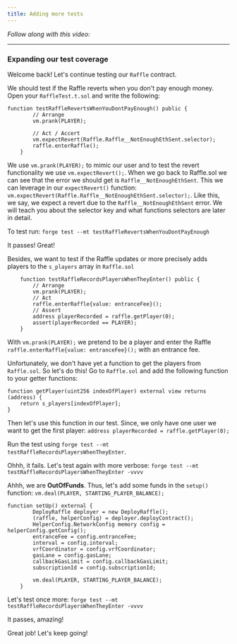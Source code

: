 ```yaml
---
title: Adding more tests
---
```


_Follow along with this video:_

---

### Expanding our test coverage

Welcome back! Let's continue testing our `Raffle` contract.

We should test if the Raffle reverts when you don't pay enough money. Open your `RaffleTest.t.sol` and write the following:

```solidity
function testRaffleRevertsWhenYouDontPayEnough() public {
        // Arrange
        vm.prank(PLAYER);

        // Act / Accert
        vm.expectRevert(Raffle.Raffle__NotEnoughEthSent.selector);
        raffle.enterRaffle();
    }

```

We use `vm.prank(PLAYER);` to mimic our user and to test the revert functionality we use `vm.expectRevert();`. When we go back to Raffle.sol we can see that the error we should get is `Raffle__NotEnoughEthSent`. This we can leverage in our `expectRevert()` function: `vm.expectRevert(Raffle.Raffle__NotEnoughEthSent.selector);`. Like this, we say, we expect a revert due to the `Raffle__NotEnoughEthSent` error. We will teach you about the selector key and what functions selectors are later in detail. 

To test run: `forge test --mt testRaffleRevertsWhenYouDontPayEnough`

It passes! Great!

Besides, we want to test if the Raffle updates or more precisely adds players to the `s_players` array in `Raffle.sol`

```solidity
    function testRaffleRecordsPlayersWhenTheyEnter() public {
        // Arrange
        vm.prank(PLAYER);
        // Act
        raffle.enterRaffle{value: entranceFee}();
        // Assert
        address playerRecorded = raffle.getPlayer(0);
        assert(playerRecorded == PLAYER);
    }
```

With `vm.prank(PLAYER);` we pretend to be a player and enter the Raffle `raffle.enterRaffle{value: entranceFee}();` with an entrance fee.

Unfortunately, we don't have yet a function to get the players from `Raffle.sol`. So let's do this! Go to `Raffle.sol` and add the following function to your getter functions:

```solidity
function getPlayer(uint256 indexOfPlayer) external view returns (address) {
    return s_players[indexOfPlayer];
}
```

Then let's use this function in our test. Since, we only have one user we want to get the first player: `address playerRecorded = raffle.getPlayer(0);`


Run the test using `forge test --mt testRaffleRecordsPlayersWhenTheyEnter`.

Ohhh, it fails. Let's test again with more verbose: `forge test --mt testRaffleRecordsPlayersWhenTheyEnter -vvvv`

Ahhh, we are **OutOfFunds**. Thus, let's add some funds in the `setup()` function: `vm.deal(PLAYER, STARTING_PLAYER_BALANCE);`

```solidity
function setUp() external {
        DeployRaffle deployer = new DeployRaffle();
        (raffle, helperConfig) = deployer.deployContract();
        HelperConfig.NetworkConfig memory config = helperConfig.getConfig();
        entranceFee = config.entranceFee;
        interval = config.interval;
        vrfCoordinator = config.vrfCoordinator;
        gasLane = config.gasLane;
        callbackGasLimit = config.callbackGasLimit;
        subscriptionId = config.subscriptionId;

        vm.deal(PLAYER, STARTING_PLAYER_BALANCE);
    }
```

Let's test once more: `forge test --mt testRaffleRecordsPlayersWhenTheyEnter -vvvv`

It passes, amazing!

Great job! Let's keep going!
